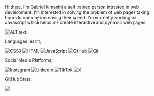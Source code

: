   Hi there, I’m Gabriel kimanthi a self trained person intrested in web development. I'm interested in solving the problem of web pages taking hours to open by increasing their speed .I'm currently working on Javascript which helps me create interactive and dynamic web pages.

  ![ALT text](https://github.com/Gabriel-project39/Gabriel-project39/blob/main/Screenshot%202024-11-20%20at%2007-36-48%20Setting%20Up%20a%20Web%20Developer%20Work%20Environment%20Terminal%20Zsh%20and%20TMUX%20%C2%B7%20Web%20UI%20Engineer%20from%20Hamburg%20Germany.png).

<!---
Gabriel-project39/Gabriel-project39 is a ✨ special ✨ repository because its `README.md` (this file) appears on your GitHub profile.
You can click the Preview link to take a look at your changes.
--->
Languages learnt;

![CSS3](https://img.shields.io/badge/css-%3231572B6.svg?style=for-the-badge&logo=css3&logoColor=white) ![HTML](https://img.shields.io/badge/html-%23E34F26.svg?style=for-the-badge&logo=html&logoColor=white) ![JavaScript](https://img.shields.io/badge/javascript-%23323330.svg?style=for-the-badge&logo=javascript&logoColor=%23F7DF1E) ![GitHub](https://img.shields.io/badge/github-%23121011.svg?style=for-the-badge&logo=github&logoColor=white) ![Git](https://img.shields.io/badge/git-%23F05033.svg?style=for-the-badge&logo=git&logoColor=white)

Social Media Platforms;


[![Instagram](https://img.shields.io/badge/Instagram-%23E4405F.svg?logo=Instagram&logoColor=white)](https://instagram.com/gab) [![LinkedIn](https://img.shields.io/badge/LinkedIn-%230077B5.svg?logo=linkedin&logoColor=white)](https://linkedin.com/in/gab) [![TikTok](https://img.shields.io/badge/TikTok-%23000000.svg?logo=TikTok&logoColor=white)](https://tiktok.com/@gab) [![X](https://img.shields.io/badge/X-black.svg?logo=X&logoColor=white)](https://x.com/gab) 

 GitHub Stats:

![](https://github-readme-stats.vercel.app/api?username=Gabriel-project39&theme=dark&cache_seconds=1border=false&include_all_commits=false&count_private=false)<br/>


